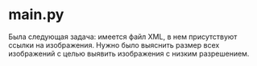 # main.py
Была следующая задача: имеется файл XML, в нем присутствуют ссылки на изображения. 
Нужно было выяснить размер всех изображений с целью выявить изображения с низким разрешением.
